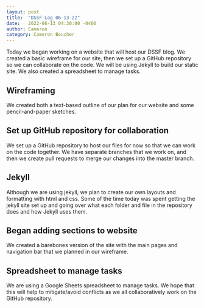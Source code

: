 ```yaml
---
layout: post
title:  "DSSF Log 06-13-22"
date:   2022-06-13 04:30:00 -0400
author: Cameron
category: Cameron Boucher
---
```


Today we began working on a website that will host our DSSF blog. We created a basic wireframe for our site, then we set up a GitHub repository so we can collaborate on the code. We will be using Jekyll to build our static site. We also created a spreadsheet to manage tasks.

## Wireframing

We created both a text-based outline of our plan for our website and some pencil-and-paper sketches.

## Set up GitHub repository for collaboration

We set up a GitHub repository to host our files for now so that we can work on the code together. We have separate branches that we work on, and then we create pull requests to merge our changes into the master branch.

## Jekyll

Although we are using jekyll, we plan to create our own layouts and formatting with html and css. Some of the time today was spent getting the jekyll site set up and going over what each folder and file in the repository does and how Jekyll uses them.

## Began adding sections to website

We created a barebones version of the site with the main pages and navigation bar that we planned in our wireframe.

## Spreadsheet to manage tasks

We are using a Google Sheets spreadsheet to manage tasks. We hope that this will help to mitigate/avoid conflicts as we all collaboratively work on the GitHub repository.
